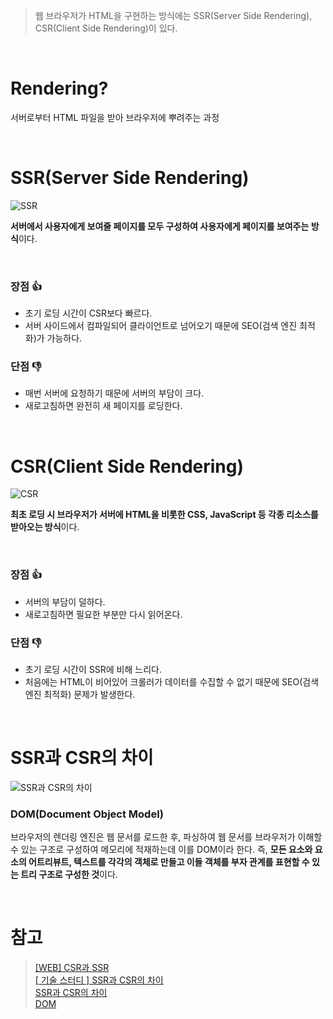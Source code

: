 > 웹 브라우저가 HTML을 구현하는 방식에는 SSR(Server Side Rendering), CSR(Client Side Rendering)이 있다.
<br/>

# Rendering?

서버로부터 HTML 파일을 받아 브라우저에 뿌려주는 과정

<br/>

# SSR(Server Side Rendering)

![SSR](https://blog.kakaocdn.net/dn/cyhDsa/btrcAbJbAoG/PD3lmNHRHxDIBVNhOeekuk/img.png)

**서버에서 사용자에게 보여줄 페이지를 모두 구성하여 사용자에게 페이지를 보여주는 방식**이다.

<br/>

### 장점 👍

- 초기 로딩 시간이 CSR보다 빠르다.
- 서버 사이드에서 컴파일되어 클라이언트로 넘어오기 때문에 SEO(검색 엔진 최적화)가 가능하다.

### 단점 👎

- 매번 서버에 요청하기 때문에 서버의 부담이 크다.
- 새로고침하면 완전히 새 페이지를 로딩한다.

<br/>

# CSR(Client Side Rendering)

![CSR](https://blog.kakaocdn.net/dn/to5V7/btrcvx7uYdt/PdwI6hkof08110tMQeafC1/img.png)

**최초 로딩 시 브라우저가 서버에 HTML을 비롯한 CSS, JavaScript 등 각종 리소스를 받아오는 방식**이다.

<br/>

### 장점 👍

- 서버의 부담이 덜하다.
- 새로고침하면 필요한 부분만 다시 읽어온다.

### 단점 👎

- 초기 로딩 시간이 SSR에 비해 느리다.
- 처음에는 HTML이 비어있어 크롤러가 데이터를 수집할 수 없기 때문에 SEO(검색 엔진 최적화) 문제가 발생한다.

<br/>

# SSR과 CSR의 차이

![SSR과 CSR의 차이](https://blog.kakaocdn.net/dn/Ztkl8/btrcA2ZxSVm/5wyaYXSmp5G7HAZhAq695K/img.jpg)

### DOM(Document Object Model)

브라우저의 렌더링 엔진은 웹 문서를 로드한 후, 파싱하여 웹 문서를 브라우저가 이해할 수 있는 구조로 구성하여 메모리에 적재하는데 이를 DOM이라 한다. 즉, **모든 요소와 요소의 어트리뷰트, 텍스트를 각각의 객체로 만들고 이들 객체를 부자 관계를 표현할 수 있는 트리 구조로 구성한 것**이다.

<br/>

# 참고

> [[WEB] CSR과 SSR](https://maenco.tistory.com/entry/WEB-CSR%EA%B3%BC-SSR)  
> [[ 기술 스터디 ] SSR과 CSR의 차이](https://velog.io/@vagabondms/%EA%B8%B0%EC%88%A0-%EC%8A%A4%ED%84%B0%EB%94%94-SSR%EA%B3%BC-CSR%EC%9D%98-%EC%B0%A8%EC%9D%B4)  
> [SSR과 CSR의 차이](https://bbbyung2.tistory.com/65)  
> [DOM](https://poiemaweb.com/js-dom)
